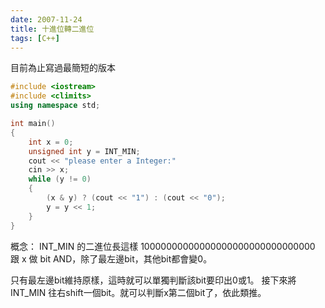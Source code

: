 ```yaml
---
date: 2007-11-24
title: 十進位轉二進位
tags: [C++]
---
```


目前為止寫過最簡短的版本

```cpp
#include <iostream>
#include <climits>
using namespace std;

int main()
{
    int x = 0;
    unsigned int y = INT_MIN;
    cout << "please enter a Integer:"
    cin >> x;
    while (y != 0)
    {
        (x & y) ? (cout << "1") : (cout << "0");
        y = y << 1;
    }
}
```

概念： INT_MIN 的二進位長這樣 10000000000000000000000000000000
跟 x 做 bit AND，除了最左邊bit，其他bit都會變0。

只有最左邊bit維持原樣，這時就可以單獨判斷該bit要印出0或1。
接下來將INT_MIN 往右shift一個bit。就可以判斷x第二個bit了，依此類推。